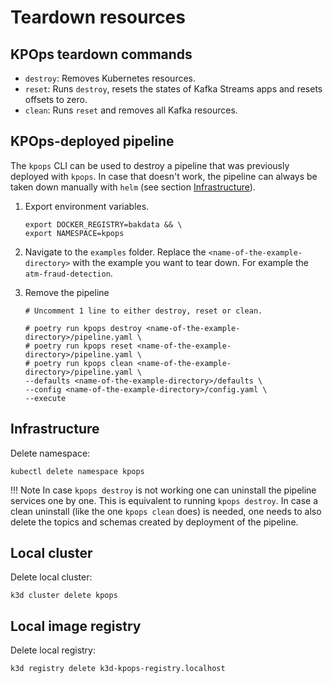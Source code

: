 # Teardown resources

## KPOps teardown commands

- `destroy`: Removes Kubernetes resources.
- `reset`: Runs `destroy`, resets the states of Kafka Streams apps and resets offsets to zero.
- `clean`: Runs `reset` and removes all Kafka resources.

## KPOps-deployed pipeline

The `kpops` CLI can be used to destroy a pipeline that was previously deployed with `kpops`.
In case that doesn't work, the pipeline can always be taken down manually 
with `helm` (see section [Infrastructure](#infrastructure)).

1. Export environment variables.

    ```shell
    export DOCKER_REGISTRY=bakdata && \
    export NAMESPACE=kpops
    ```

2. Navigate to the `examples` folder. 
   Replace the `<name-of-the-example-directory>` with the example you want to tear down.
   For example the `atm-fraud-detection`.

3. Remove the pipeline

    ```shell
    # Uncomment 1 line to either destroy, reset or clean.

    # poetry run kpops destroy <name-of-the-example-directory>/pipeline.yaml \
    # poetry run kpops reset <name-of-the-example-directory>/pipeline.yaml \
    # poetry run kpops clean <name-of-the-example-directory>/pipeline.yaml \
    --defaults <name-of-the-example-directory>/defaults \
    --config <name-of-the-example-directory>/config.yaml \
    --execute
    ```

## Infrastructure

Delete namespace:

```shell
kubectl delete namespace kpops
```

!!! Note
    In case `kpops destroy` is not working one can uninstall the pipeline services one by one.
    This is equivalent to running `kpops destroy`. In case a clean uninstall (like the one `kpops clean` does) 
    is needed, one needs to also delete the topics and schemas created by deployment of the pipeline.

## Local cluster

Delete local cluster:

```shell
k3d cluster delete kpops
```

## Local image registry

Delete local registry:

```shell
k3d registry delete k3d-kpops-registry.localhost
```
